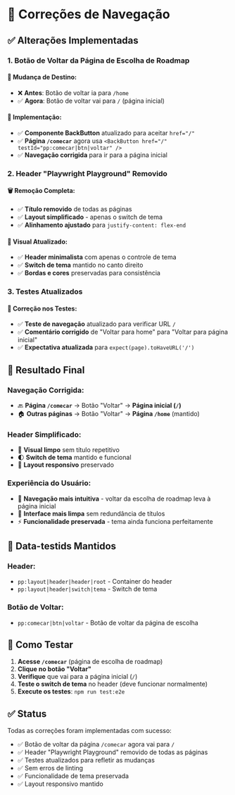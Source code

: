 # 🔧 Correções de Navegação

## ✅ Alterações Implementadas

### 1. **Botão de Voltar da Página de Escolha de Roadmap**

#### **📍 Mudança de Destino:**
- ❌ **Antes**: Botão de voltar ia para `/home`
- ✅ **Agora**: Botão de voltar vai para `/` (página inicial)

#### **🔧 Implementação:**
- ✅ **Componente BackButton** atualizado para aceitar `href="/"`
- ✅ **Página `/comecar`** agora usa `<BackButton href="/" testId="pp:comecar|btn|voltar" />`
- ✅ **Navegação corrigida** para ir para a página inicial

### 2. **Header "Playwright Playground" Removido**

#### **🗑️ Remoção Completa:**
- ✅ **Título removido** de todas as páginas
- ✅ **Layout simplificado** - apenas o switch de tema
- ✅ **Alinhamento ajustado** para `justify-content: flex-end`

#### **🎨 Visual Atualizado:**
- ✅ **Header minimalista** com apenas o controle de tema
- ✅ **Switch de tema** mantido no canto direito
- ✅ **Bordas e cores** preservadas para consistência

### 3. **Testes Atualizados**

#### **🧪 Correção nos Testes:**
- ✅ **Teste de navegação** atualizado para verificar URL `/`
- ✅ **Comentário corrigido** de "Voltar para home" para "Voltar para página inicial"
- ✅ **Expectativa atualizada** para `expect(page).toHaveURL('/')`

## 🎯 Resultado Final

### **Navegação Corrigida:**
- 🔙 **Página `/comecar`** → Botão "Voltar" → **Página inicial (`/`)**
- 🏠 **Outras páginas** → Botão "Voltar" → **Página `/home`** (mantido)

### **Header Simplificado:**
- 🎨 **Visual limpo** sem título repetitivo
- 🌓 **Switch de tema** mantido e funcional
- 📱 **Layout responsivo** preservado

### **Experiência do Usuário:**
- 🎯 **Navegação mais intuitiva** - voltar da escolha de roadmap leva à página inicial
- 🧹 **Interface mais limpa** sem redundância de títulos
- ⚡ **Funcionalidade preservada** - tema ainda funciona perfeitamente

## 📱 Data-testids Mantidos

### **Header:**
- `pp:layout|header|header|root` - Container do header
- `pp:layout|header|switch|tema` - Switch de tema

### **Botão de Voltar:**
- `pp:comecar|btn|voltar` - Botão de voltar da página de escolha

## 🚀 Como Testar

1. **Acesse `/comecar`** (página de escolha de roadmap)
2. **Clique no botão "Voltar"**
3. **Verifique** que vai para a página inicial (`/`)
4. **Teste o switch de tema** no header (deve funcionar normalmente)
5. **Execute os testes**: `npm run test:e2e`

## ✅ Status

Todas as correções foram implementadas com sucesso:
- ✅ Botão de voltar da página `/comecar` agora vai para `/`
- ✅ Header "Playwright Playground" removido de todas as páginas
- ✅ Testes atualizados para refletir as mudanças
- ✅ Sem erros de linting
- ✅ Funcionalidade de tema preservada
- ✅ Layout responsivo mantido
